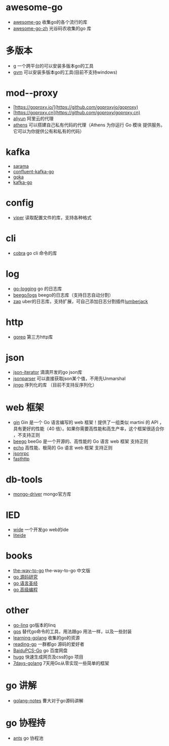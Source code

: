 
# awesome-go
 +  [awesome-go](https://github.com/avelino/awesome-go)  收集go的各个流行的库
 +  [awesome-go-zh](https://github.com/chai2010/awesome-go-zh)  光谷码农收集的go 库

# 


# 多版本
 + [g](https://github.com/voidint/g) 一个跨平台的可以安装多版本go的工具
 + [gvm](https://github.com/moovweb/gvm) 可以安装多版本go的工具(目前不支持windows)

# mod--proxy
  + [https://goproxy.io/](https://github.com/goproxyio/goproxy) 
  + [https://goproxy.cn](https://github.com/goproxy/goproxy.cn)
  + [aliyun](https://mirrors.aliyun.com/goproxy/) 阿里云的代理
  + [athens](https://github.com/gomods/athens) 可以搭建自己私有代码的代理（Athens 为你运行 Go 模块 提供服务。它可以为你提供公有和私有的代码）

# kafka
  + [sarama](https://github.com/Shopify/sarama)
  + [confluent-kafka-go](https://github.com/confluentinc/confluent-kafka-go)
  + [goka](https://github.com/lovoo/goka)
  + [kafka-go](https://github.com/segmentio/kafka-go)


# config
  + [viper](https://github.com/spf13/viper) 读取配置文件的库，支持各种格式

# cli
 + [cobra](https://github.com/spf13/cobra) go cli 命令的库
 
# log
 + [go-logging](https://github.com/op/go-logging) go 的日志库
 + [beego/logs](https://github.com/astaxie/beego/tree/master/logs) beego的日志库（支持日志自动分割）
 + [zap](https://github.com/uber-go/zap) uber的日志库，支持扩展，可自己添加日志分割插件[lumberjack](https://github.com/natefinch/lumberjack)


# http
+ [goreq](https://github.com/franela/goreq) 第三方http库

# json 
  + [json-iterator](https://github.com/json-iterator/go) 滴滴开发的go json库
  + [jsonparser](https://github.com/buger/jsonparser) 可以直接获取json某个值，不用先Unmarshal
  + [jingo](https://github.com/bet365/jingo) 序列化的库 （目前不支持反序列化）

# web 框架
 + [gin](https://github.com/gin-gonic/gin) Gin 是一个 Go 语言编写的 web 框架！提供了一组类似 martini 的 API ，具有更好的性能（40 倍）。如果你需要高性能和高生产率，这个框架很适合你 ，不支持正则
 + [beego](https://github.com/astaxie/beego) beeGo 是一个开源的、高性能的 Go 语言 web 框架 支持正则
 + [echo](https://github.com/labstack/echo) 高性能、极简的 Go 语言 web 框架 支持正则
 + [jsonrpc](github.com/ybbus/jsonrpc)
 + [fasthttp](https://github.com/valyala/fasthttp)

# db-tools
  + [mongo-driver](https://github.com/mongodb/mongo-go-driver) mongo官方库

# IED
 + [wide](https://github.com/b3log/wide) 一个开发go web的ide
 + [liteide](https://github.com/visualfc/liteide) 

# books
  + [the-way-to-go](https://github.com/fastcity/the-way-to-go_ZH_CN) the-way-to-go 中文版
  + [go 源码研究](https://github.com/changkun/go-under-the-hood)
  + [go 语言圣经](https://github.com/golang-china/gopl-zh)
  + [go 高级编程](https://github.com/chai2010/advanced-go-programming-book)

# other 
 + [go-linq](https://github.com/ahmetb/go-linq) go版本的linq
 + [gos](https://github.com/storyicon/gos) 替代go命令的工具，用法跟go 用法一样，以及一些封装
 + [learning-golang](https://github.com/yangwenmai/learning-golang) 收集的go的资源
 + [reading-go](https://github.com/developer-learning/reading-go) 一群都go 源码的爱好者
 + [BaiduPCS-Go](https://github.com/fastcity/BaiduPCS-Go) go 百度网盘
 + [hugo](https://github.com/gohugoio/hugo) 快速生成网页及css的go 项目
 + [7days-golang](https://github.com/geektutu/7days-golang) 7天用Go从零实现一些简单的框架

 # go 讲解
 + [golang-notes](https://github.com/cch123/golang-notes) 曹大对于go源码讲解

 # go 协程持
 + [ants](https://github.com/panjf2000/ants) go 协程池